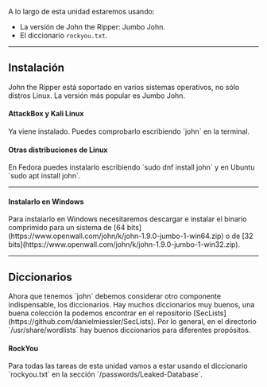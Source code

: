 A lo largo de esta unidad estaremos usando:

- La versión de John the Ripper: Jumbo John.
- El diccionario `rockyou.txt`.

-------------
<h2>Instalación</h2>
John the Ripper está soportado en varios sistemas operativos, no sólo distros Linux. La versión más popular es Jumbo John.

<h4>AttackBox y Kali Linux</h4>
Ya viene instalado. Puedes comprobarlo escribiendo `john` en la terminal.

<h4>Otras distribuciones de Linux</h4>
En Fedora puedes instalarlo escribiendo `sudo dnf install john` y en Ubuntu `sudo apt install john`.

----------------
<h4>Instalarlo en Windows</h4>
Para instalarlo en Windows necesitaremos descargar e instalar el binario comprimido para un sistema de [64 bits](https://www.openwall.com/john/k/john-1.9.0-jumbo-1-win64.zip) o de [32 bits](https://www.openwall.com/john/k/john-1.9.0-jumbo-1-win32.zip).

-------------
<h2>Diccionarios</h2>
Ahora que tenemos `john` debemos considerar otro componente indispensable, los diccionarios. Hay muchos diccionarios muy buenos, una buena colección la podemos encontrar en el repositorio [SecLists](https://github.com/danielmiessler/SecLists). Por lo general, en el directorio `/usr/share/wordlists` hay buenos diccionarios para diferentes propósitos.

<h4>RockYou</h4>
Para todas las tareas de esta unidad vamos a estar usando el diccionario `rockyou.txt` en la sección `/passwords/Leaked-Database`.